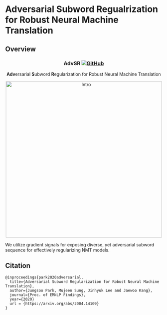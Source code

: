 # Adversarial Subword Regualrization for Robust Neural Machine Translation

## Overview

<h3 align="center">
<p>AdvSR
<a href="https://github.com/dmis-lab/BioSyn/blob/master/LICENSE">
   <img alt="GitHub" src="https://img.shields.io/badge/License-MIT-yellow.svg">
</a>
</h3>
<div align="center">
    <p><b>Adv</b>ersarial <b>S</b>ubword <b>R</b>egularization for Robust Neural Machine Translation 
</div>

<div align="center">
  <img alt="Intro" src="https://github.com/JJumSSu/AdvSR/tree/master/img/figure.jpg" width="500px">
</div>



We utilize gradient signals for exposing diverse, yet adversarial subword sequence for effectively regularizing NMT models.



## Citation

```
@inproceedings{park2020adversarial,
  title={Adversarial Subword Regularization for Robust Neural Machine Translation},
  author={Jungsoo Park, Mujeen Sung, Jinhyuk Lee and Jaewoo Kang},
  journal={Proc. of EMNLP Findings},
  year={2020}
  url = {https://arxiv.org/abs/2004.14109}
}
```

